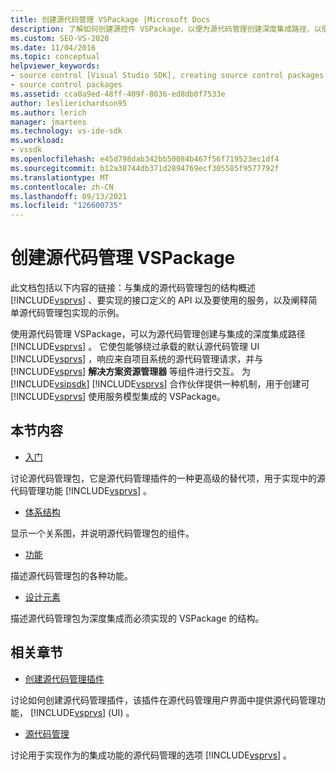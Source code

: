 ```yaml
---
title: 创建源代码管理 VSPackage |Microsoft Docs
description: 了解如何创建源控件 VSPackage，以便为源代码管理创建深度集成路径，以便与 Visual Studio 集成。
ms.custom: SEO-VS-2020
ms.date: 11/04/2016
ms.topic: conceptual
helpviewer_keywords:
- source control [Visual Studio SDK], creating source control packages
- source control packages
ms.assetid: cca0a9ed-48ff-409f-8036-ed8db0f7533e
author: leslierichardson95
ms.author: lerich
manager: jmartens
ms.technology: vs-ide-sdk
ms.workload:
- vssdk
ms.openlocfilehash: e45d798dab342bb50084b467f56f719523ec1df4
ms.sourcegitcommit: b12a38744db371d2894769ecf305585f9577792f
ms.translationtype: MT
ms.contentlocale: zh-CN
ms.lasthandoff: 09/13/2021
ms.locfileid: "126600735"
---
```

# <a name="create-a-source-control-vspackage"></a>创建源代码管理 VSPackage
此文档包括以下内容的链接：与集成的源代码管理包的结构概述 [!INCLUDE[vsprvs](../../code-quality/includes/vsprvs_md.md)] 、要实现的接口定义的 API 以及要使用的服务，以及阐释简单源代码管理包实现的示例。

 使用源代码管理 VSPackage，可以为源代码管理创建与集成的深度集成路径 [!INCLUDE[vsprvs](../../code-quality/includes/vsprvs_md.md)] 。 它使包能够绕过承载的默认源代码管理 UI [!INCLUDE[vsprvs](../../code-quality/includes/vsprvs_md.md)] ，响应来自项目系统的源代码管理请求，并与 [!INCLUDE[vsprvs](../../code-quality/includes/vsprvs_md.md)] **解决方案资源管理器** 等组件进行交互。 为 [!INCLUDE[vsipsdk](../../extensibility/includes/vsipsdk_md.md)] [!INCLUDE[vsprvs](../../code-quality/includes/vsprvs_md.md)] 合作伙伴提供一种机制，用于创建可 [!INCLUDE[vsprvs](../../code-quality/includes/vsprvs_md.md)] 使用服务模型集成的 VSPackage。

## <a name="in-this-section"></a>本节内容
- [入门](../../extensibility/internals/getting-started-with-source-control-vspackages.md)

 讨论源代码管理包，它是源代码管理插件的一种更高级的替代项，用于实现中的源代码管理功能 [!INCLUDE[vsprvs](../../code-quality/includes/vsprvs_md.md)] 。

- [体系结构](../../extensibility/internals/source-control-vspackage-architecture.md)

 显示一个关系图，并说明源代码管理包的组件。

- [功能](../../extensibility/internals/source-control-vspackage-features.md)

 描述源代码管理包的各种功能。

- [设计元素](../../extensibility/internals/source-control-vspackage-design-elements.md)

 描述源代码管理包为深度集成而必须实现的 VSPackage 的结构。

## <a name="related-sections"></a>相关章节
- [创建源代码管理插件](../../extensibility/internals/creating-a-source-control-plug-in.md)

 讨论如何创建源代码管理插件，该插件在源代码管理用户界面中提供源代码管理功能， [!INCLUDE[vsprvs](../../code-quality/includes/vsprvs_md.md)] (UI) 。

- [源代码管理](../../extensibility/internals/source-control.md)

 讨论用于实现作为的集成功能的源代码管理的选项 [!INCLUDE[vsprvs](../../code-quality/includes/vsprvs_md.md)] 。
